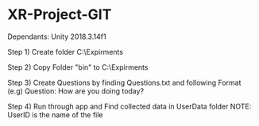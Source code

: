 # XR-Project-GIT

Dependants: Unity 2018.3.14f1

Step 1) Create folder C:\Expirments

Step 2) Copy Folder "bin"  to C:\Expirments

Step 3) Create Questions by finding Questions.txt and following Format 
	(e.g) Question: How are you doing today?

Step 4) Run through app and Find collected data in UserData folder
	NOTE: UserID is the name of the file 

